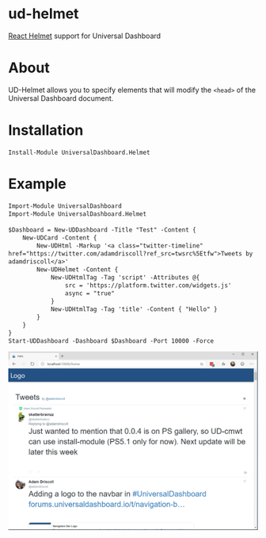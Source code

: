 # ud-helmet

[React Helmet](https://github.com/nfl/react-helmet) support for Universal Dashboard

# About

UD-Helmet allows you to specify elements that will modify the `<head>` of the Universal Dashboard document. 

# Installation 

```
Install-Module UniversalDashboard.Helmet
```

# Example

```
Import-Module UniversalDashboard
Import-Module UniversalDashboard.Helmet

$Dashboard = New-UDDashboard -Title "Test" -Content {
    New-UDCard -Content {
        New-UDHtml -Markup '<a class="twitter-timeline" href="https://twitter.com/adamdriscoll?ref_src=twsrc%5Etfw">Tweets by adamdriscoll</a>'
        New-UDHelmet -Content {
            New-UDHtmlTag -Tag 'script' -Attributes @{
                src = 'https://platform.twitter.com/widgets.js'
                async = "true"
            }
            New-UDHtmlTag -Tag 'title' -Content { "Hello" }
        }
    }
} 
Start-UDDashboard -Dashboard $Dashboard -Port 10000 -Force 
```

![](./images/example.png)
